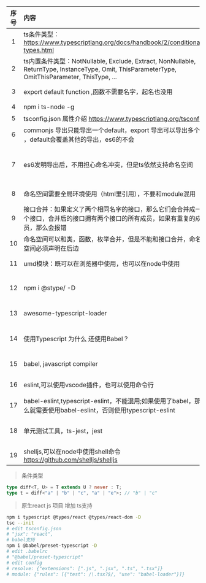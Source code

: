 | 序号  | 内容                                                                                                                                       | 来源              | 备注                                                                                                 | 类型  |
|:---:|:-----------------------------------------------------------------------------------------------------------------------------------------|:----------------|:---------------------------------------------------------------------------------------------------|:----|
|  1  | ts条件类型： https://www.typescriptlang.org/docs/handbook/2/conditional-types.html                                                            | typescript      | 条件类型是 TypeScript 2.8 的一个新特性，它允许我们根据类型检查的结果来决定某些类型的子类型。                                             | tip |
|  2  | ts内置条件类型：NotNullable, Exclude, Extract, NonNullable, ReturnType, InstanceType, Omit, ThisParameterType, OmitThisParameter, ThisType, ... | typescript      | https://www.typescriptlang.org/docs/handbook/2/conditional-types.html#predefined-conditional-types | tip |
|  3  | export default function ,函数不需要名字，起名也没用                                                                                                   | Typecsript 开发实战 |                                                                                                    | tip |
|  4  | npm i ts-node -g                                                                                                                         | typescript      | ts-node 直接执行ts文件                                                                                   | tip |
|  5  | tsconfig.json 属性介绍 https://www.typescriptlang.org/tsconfig                                                                               | typescript      |                                                                                                    | tip |
|  6  | commonjs 导出只能导出一个default，export 导出可以导出多个 ，default会覆盖其他的导出，es6的不会                                                                         | typescript      |                                                                                                    | tip |
|  7  | es6发明导出后，不用担心命名冲突，但是ts依然支持命名空间                                                                                                           | typescript      | 命名空间的作用是为了解决命名冲突的问题，但是命名空间的作用是有限的，比如命名空间不能嵌套，不能跨文件使用，不能跨项目使用，所以命名空间的作用是有限的，所以ts的导出还是需要考虑命名冲突的问题    | tip |
|  8  | 命名空间需要全局环境使用（html里引用），不要和module混用                                                                                                        | Typecsript 开发实战 || tip                                                                                                |
|  9  | 接口合并：如果定义了两个相同名字的接口，那么它们会合并成一个接口，合并后的接口拥有两个接口的所有成员，如果有重复的成员，那么会报错                                                                        | Typescript 开发实战 |                                                                                                    | tip |
| 10  | 命名空间可以和类，函数，枚举合并，但是不能和接口合并，命名空间必须声明在后边                                                                                                   | Typescript 开发实战 |                                                                                                    | tip |
| 11  | umd模块：既可以在浏览器中使用，也可以在node中使用                                                                                                             | Typescript 开发实战 |                                                                                                    | tip |
| 12  | npm i @stype/<type> -D                                                                                                                   | typescript      | @types/xxx 是ts的类型定义文件，可以在ts中使用npm包，不需要额外安装@types/xxx，但是需要安装@types/xxx的类型定义文件，这样ts才能识别npm包的类型       | tip |
| 13  | awesome-typescript-loader                                                                                                                | Typescript 开发实战 | 更快的ts-loader，但是不支持tsconfig.json的paths属性，所以不推荐使用，推荐使用ts-loader                                      | tip |
| 14  | 使用Typescript 为什么 还使用Babel？                                                                                                               | Typescript 开发实战 | 1. Typescript只能转换语法，不能转换新的api，比如Promise.finally，这个api是es2018的，但是ts不能转换，所以需要babel转换                 | tip |
| 15  | babel, javascript compiler                                                                                                               |                 | 1. babel是一个javascript编译器，可以把es6的代码转换成es5的代码，也可以把jsx的代码转换成js的代码                                     | tip |
| 16  | eslint,可以使用vscode插件，也可以使用命令行                                                                                                             |                 | 1. eslint是一个代码检查工具，可以检查代码的格式，检查代码的错误，检查代码的规范                                                       | tip |
| 17  | babel-eslint,typescript-eslint，不能混用;如果使用了babel，那么就需要使用babel-eslint，否则使用typescript-eslint                                                 | Typescrpit 开发实战 | 1. babel-eslint是一个eslint的插件，可以让eslint支持babel的语法                                                    | tip |
| 18  | 单元测试工具，ts-jest，jest                                                                                                                      | Typescript 开发实战 | 1. jest是一个单元测试工具，可以测试js代码，也可以测试ts代码，但是需要使用ts-jest插件，ts-jest是jest的一个插件，可以让jest支持ts代码                | tip |
| 19  | shelljs,可以在node中使用shell命令            https://github.com/shelljs/shelljs                                                                  | Typescript 开发实战 |                                                                                                    | tip |


> 条件类型
```typescript
type diff<T, U> = T extends U ? never : T;
type t = diff<"a" | "b" | "c", "a" | "e">; // "b" | "c"
```

> 原生react js 项目 增加 ts支持
```bash
npm i typescript @types/react @types/react-dom -D
tsc --init
# edit tsconfig.json
# "jsx": "react",
# babel支持
npm i @babel/preset-typescript -D
# edit .babelrc
# "@babel/preset-typescript"
# edit config
# resolve: {"extensions": [".js", ".jsx", ".ts", ".tsx"]}
# module: {"rules": [{"test": /\.tsx?$/, "use": "babel-loader"}]}

```
